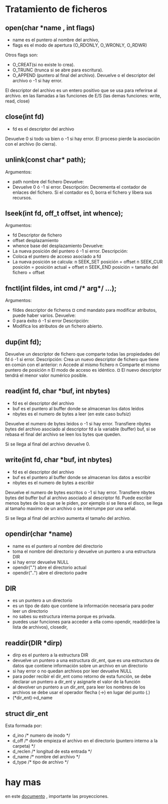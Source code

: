 # Tratamiento de ficheros
## open(char \*name , int flags)

- name es el puntero al nombre del archivo,
- flags es el modo de apertura (O_RDONLY, O_WRONLY, O_RDWR)

Otros flags son: 
- O_CREAT(si no existe lo crea).
- O_TRUNC (trunca si se abre para escritura).
- O_APPEND (puntero al final del archivo).
Devuelve o el descriptor del archivo o -1 si hay error.

El descriptor del archivo es un entero positivo que se usa para referirse al archivo.
en las llamadas a las funciones de E/S (las demas funciones: write, read, close)


## close(int fd)

- fd es el descriptor del archivo

Devuelve 0 si todo va bien o -1 si hay error.
El proceso pierde la asociación con el archivo (lo cierra).

## unlink(const char* path);
Argumentos:
- path nombre del fichero
Devuelve:
- Devuelve 0 ó -1 si error.
Descripción:
Decrementa el contador de enlaces del fichero. Si el contador es 0, borra el fichero y libera sus recursos.


## lseek(int fd, off_t offset, int whence);
Argumentos: 
- fd Descriptor de fichero 
- offset desplazamiento 
- whence base del desplazamiento 
Devuelve: 
 - La nueva posición del puntero ó -1 si error.
 Descripción: 
- Coloca el puntero de acceso asociado a fd 
- La nueva posición se calcula: n SEEK_SET posición = offset n SEEK_CUR posición = posición actual + offset n SEEK_END posición = tamaño del fichero + offset


## fnctl(int fildes, int cmd /* arg*/ ...);

Argumentos: 
- fildes descriptor de ficheros ¤ cmd mandato para modificar atributos, puede haber varios. 
Devuelve: 
- 0 para éxito ó -1 si error 
Descripción: 
- Modifica los atributos de un fichero abierto.


## dup(int fd);
Devuelve un descriptor de fichero que comparte todas las propiedades del fd ó -1 si error. 
Descripción: 
	Crea un nuevo descriptor de fichero que tiene en común con el anterior: n Accede al mismo fichero n Comparte el mismo puntero de posición n El modo de acceso es idéntico. ¤ El nuevo descriptor tendrá el menor valor numérico posible.

## read(int fd, char *buf, int nbytes)

- fd es el descriptor del archivo
- buf es el puntero al buffer donde se almacenan los datos leidos
- nbytes es el numero de bytes a leer (en este caso bufsiz)

Devuelve el numero de bytes leidos o -1 si hay error.
Transfiere nbytes bytes del archivo asociado al descriptor fd a la variable (buffer) buf, si se rebasa el final del archivo se leen los bytes que queden.

Si se llega al final del archivo devuelve 0.


## write(int fd, char *buf, int nbytes)

- fd es el descriptor del archivo
- buf es el puntero al buffer donde se almacenan los datos a escribir
- nbytes es el numero de bytes a escribir

Devuelve el numero de bytes escritos o -1 si hay error.
Transfiere nbytes bytes del buffer buf al archivo asociado al descriptor fd.
Puede escribir menos bytes de los que se le piden, por ejemplo si se llena el disco, se llega al tamaño maximo de un archivo o se interrumpe por una señal.

Si se llega al final del archivo aumenta el tamaño del archivo.


## opendir(char *name)

- name es el puntero al nombre del directorio
- toma el nombre del directorio y devuelve un puntero a una estructura DIR
- si hay error devuelve NULL
- opendir(".") abre el directorio actual
- opendir("..") abre el directorio padre
  

## DIR

- es un puntero a un directorio
- es un tipo de dato que contiene la información necesaria para poder leer un directorio
- no sabes su estructura interna porque es privada.
- puedes usar funciones para acceder a ella como opendir, readdir(lee la lista de archivos), closedir,

## readdir(DIR *dirp)

- dirp es el puntero a la estructura DIR
- devuelve un puntero a una estructura dir_ent, que es una estructura de datos que contiene información sobre un archivo en un directorio
- si hay error o no quedan archivos por leer devuelve NULL
- para poder recibir el dir_ent como retorno de esta función, se debe declarar un puntero a dir_ent y asignarle el valor de la función
- al devolver un puntero a un dir_ent, para leer los nombres de los archivos se debe usar el operador flecha (->) en lugar del punto (.)
- (*dir_ent)->d_name
  
## struct dir_ent

Esta formada por:
- d_ino /* numero de inodo */
- d_off /* donde empieza el archivo en el directorio (puntero interno a la carpeta) */
- d_reclen /* longitud de esta entrada */
- d_name /* nombre del archivo */
- d_type /* tipo de archivo */

# hay mas
en este [documento](https://aulaglobal.uc3m.es/pluginfile.php/6015756/mod_resource/content/1/Tema1.L2-Servicios-del-SO.pdf) , importante las proyecciones.
